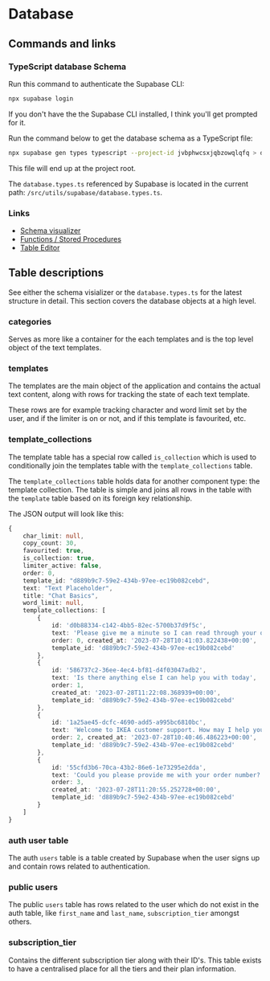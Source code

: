 # Database

## Commands and links

### TypeScript database Schema

Run this command to authenticate the Supabase CLI:

```bash
npx supabase login
```

If you don't have the the Supabase CLI installed, I think you'll get prompted for it.

Run the command below to get the database schema as a TypeScript file:

```bash
npx supabase gen types typescript --project-id jvbphwcsxjqbzowqlqfq > database.types.ts
```

This file will end up at the project root.

The `database.types.ts` referenced by Supabase is located in the current path: `/src/utils/supabase/database.types.ts`.

### Links

* [Schema visualizer](https://supabase.com/dashboard/project/jvbphwcsxjqbzowqlqfq/database/schemas)
* [Functions / Stored Procedures](https://supabase.com/dashboard/project/jvbphwcsxjqbzowqlqfq/database/functions)
* [Table Editor](https://supabase.com/dashboard/project/jvbphwcsxjqbzowqlqfq/editor)

## Table descriptions

See either the schema visializer or the `database.types.ts` for the latest structure in detail. This section covers the database objects at a high level.

### categories

Serves as more like a container for the each templates and is the top level object of the text templates.

### templates

The templates are the main object of the application and contains the actual text content, along with rows for tracking the state of each text template.

These rows are for example tracking character and word limit set by the user, and if the limiter is on or not, and if this template is favourited, etc.

### template_collections

The template table has a special row called `is_collection` which is used to conditionally join the templates table with the `template_collections` table.

The `template_collections` table holds data for another component type: the template collection. The table is simple and joins all rows in the table with the
`template` table based on its foreign key relationship.

The JSON output will look like this:

```ts
{
    char_limit: null,
    copy_count: 30,
    favourited: true,
    is_collection: true,
    limiter_active: false,
    order: 0,
    template_id: "d889b9c7-59e2-434b-97ee-ec19b082cebd",
    text: "Text Placeholder",
    title: "Chat Basics",
    word_limit: null,
    template_collections: [
        {
            id: 'd0b88334-c142-4bb5-82ec-5700b37d9f5c', 
            text: 'Please give me a minute so I can read through your query.', 
            order: 0, created_at: '2023-07-28T10:41:03.822438+00:00', 
            template_id: 'd889b9c7-59e2-434b-97ee-ec19b082cebd'
        },
        {
            id: '586737c2-36ee-4ec4-bf81-d4f03047adb2', 
            text: 'Is there anything else I can help you with today', 
            order: 1, 
            created_at: '2023-07-28T11:22:08.368939+00:00', 
            template_id: 'd889b9c7-59e2-434b-97ee-ec19b082cebd'
        },
        {
            id: '1a25ae45-dcfc-4690-add5-a995bc6810bc', 
            text: 'Welcome to IKEA customer support. How may I help you today?', 
            order: 2, created_at: '2023-07-28T10:40:46.486223+00:00', 
            template_id: 'd889b9c7-59e2-434b-97ee-ec19b082cebd'
        },
        {
            id: '55cfd3b6-70ca-43b2-86e6-1e73295e2dda', 
            text: 'Could you please provide me with your order number?', 
            order: 3, 
            created_at: '2023-07-28T11:20:55.252728+00:00', 
            template_id: 'd889b9c7-59e2-434b-97ee-ec19b082cebd'
        }
    ]
}
```

### auth user table

The auth `users` table is a table created by Supabase when the user signs up and contain rows related to authentication.

### public users

The public `users` table has rows related to the user which do not exist in the auth table, like `first_name` and `last_name`, `subscription_tier` amongst others.

### subscription_tier

Contains the different subscription tier along with their ID's. This table exists to have a centralised place for all the tiers and their plan information.
